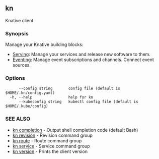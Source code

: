 ## kn

Knative client

### Synopsis

Manage your Knative building blocks:

* [Serving](https://github.com/knative/serving/tree/master): Manage your services and release new software to them.
* [Eventing](https://github.com/knative/eventing/tree/master): Manage event subscriptions and channels. Connect event sources.

### Options

```
      --config string       config file (default is $HOME/.kn/config.yaml)
  -h, --help                help for kn
      --kubeconfig string   kubectl config file (default is $HOME/.kube/config)
```

### SEE ALSO

* [kn completion](kn_completion.md)	 - Output shell completion code (default Bash)
* [kn revision](kn_revision.md)	 - Revision command group
* [kn route](kn_route.md)	 - Route command group
* [kn service](kn_service.md)	 - Service command group
* [kn version](kn_version.md)	 - Prints the client version

